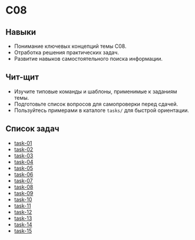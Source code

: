 # C08

## Навыки
- Понимание ключевых концепций темы C08.
- Отработка решения практических задач.
- Развитие навыков самостоятельного поиска информации.

## Чит-щит
- Изучите типовые команды и шаблоны, применимые к заданиям темы.
- Подготовьте список вопросов для самопроверки перед сдачей.
- Пользуйтесь примерами в каталоге `tasks/` для быстрой ориентации.

## Список задач
- [task-01](tasks/task-01/)
- [task-02](tasks/task-02/)
- [task-03](tasks/task-03/)
- [task-04](tasks/task-04/)
- [task-05](tasks/task-05/)
- [task-06](tasks/task-06/)
- [task-07](tasks/task-07/)
- [task-08](tasks/task-08/)
- [task-09](tasks/task-09/)
- [task-10](tasks/task-10/)
- [task-11](tasks/task-11/)
- [task-12](tasks/task-12/)
- [task-13](tasks/task-13/)
- [task-14](tasks/task-14/)
- [task-15](tasks/task-15/)
